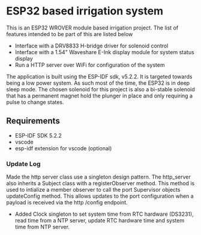 # ESP32 based irrigation system

This is an ESP32 WROVER module based irrigation project. The list of features intended to be part of this are listed below

- Interface with a DRV8833 H-bridge driver for solenoid control
- Interface with a 1.54" Waveshare E-Ink display module for system status display
- Run a HTTP server over WiFi for configuration of the system


The application is built using the ESP-IDF sdk, v5.2.2. It is targeted towards being a low power system. As such most of the time, the ESP32 is in deep sleep mode. The chosen solenoid for this project is also a bi-stable solenoid that has a permanent magnet hold the plunger in place and only requiring a pulse to change states.

## Requirements
- ESP-IDF SDK 5.2.2
- vscode
- esp-idf extension for vscode (optional)

### Update Log
Made the http server class use a singleton design pattern. The http_server also inherits a Subject class with a registerObserver method. This method is used to intialize a member observer to call the port Supervisor objects updateConfig method. This allows updates to the port configuration when a payload is received via the http /config endpoint.

- Added Clock singleton to set system time from RTC hardware (DS3231), read time from a NTP server, update RTC hardware time and system time from NTP server.

